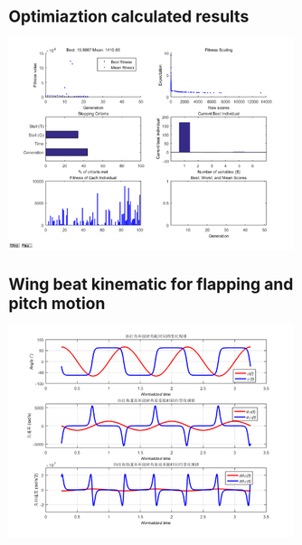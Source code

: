 # Optimiaztion calculated results

![calculated results](https://github.com/xijunke/HoverEnergyConsumptionOptimizations_WKP/blob/main/WingM6_2_6variable_Wang_M_2_fixed_C_F_2/calculated_results_20160316/calculated_results.png)


# Wing beat kinematic for flapping and pitch motion

![calculated results](https://github.com/xijunke/HoverEnergyConsumptionOptimizations_WKP/blob/main/WingM6_2_6variable_Wang_M_2_fixed_C_F_2/calculated_results_20160316/%E6%8B%8D%E6%89%93%E8%BF%90%E5%8A%A8%E5%AD%A6%E5%92%8C%E6%89%AD%E8%BD%AC%E8%BF%90%E5%8A%A8%E5%AD%A6.png)



